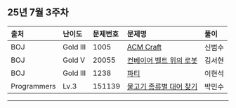 ## 25년 7월 3주차

|출처|난이도|문제번호|문제명|풀이|
|:---|:---|:---|:---|:---|
|BOJ|Gold III|1005|[ACM Craft](https://www.acmicpc.net/problem/1005)|신범수|
|BOJ|Gold V|20055|[컨베이어 벨트 위의 로봇](https://www.acmicpc.net/problem/20055)|김서현|
|BOJ|Gold III|1238|[파티](https://www.acmicpc.net/problem/1238)|이현석|
|Programmers|Lv.3|151139|[물고기 종류별 대어 찾기](https://school.programmers.co.kr/learn/courses/30/lessons/293261)|박민수|

---
